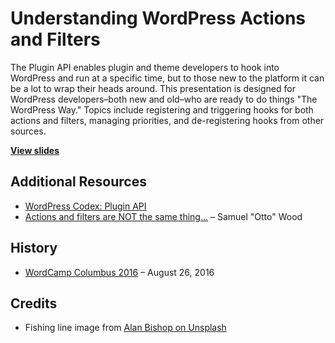 # Understanding WordPress Actions and Filters

The Plugin API enables plugin and theme developers to hook into WordPress and run at a specific time, but to those new to the platform it can be a lot to wrap their heads around. This presentation is designed for WordPress developers–both new and old–who are ready to do things "The WordPress Way." Topics include registering and triggering hooks for both actions and filters, managing priorities, and de-registering hooks from other sources.

**[View slides](http://stevegrunwell.github.io/understanding-wordpress-actions-filters)**


## Additional Resources

* [WordPress Codex: Plugin API](https://codex.wordpress.org/Plugin_API)
* [Actions and filters are NOT the same thing&hellip;](http://ottopress.com/2011/actions-and-filters-are-not-the-same-thing/) – Samuel "Otto" Wood


## History

* [WordCamp Columbus 2016](https://2016.columbus.wordcamp.org) – August 26, 2016


## Credits

* Fishing line image from [Alan Bishop on Unsplash](https://unsplash.com/photos/gjshuj_QB2s)
